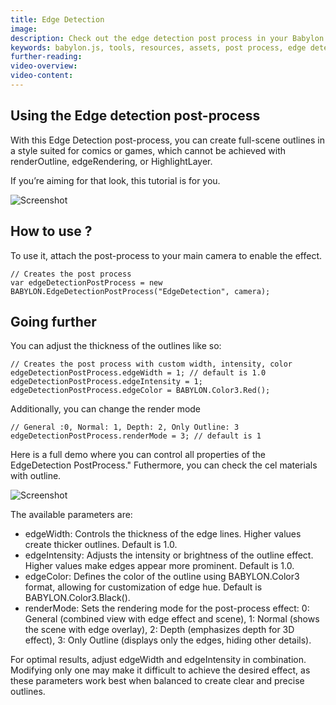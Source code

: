 ```yaml
---
title: Edge Detection
image: 
description: Check out the edge detection post process in your Babylon.js scenes.
keywords: babylon.js, tools, resources, assets, post process, edge detection, outline, toon
further-reading:
video-overview:
video-content:
---
```



## Using the Edge detection post-process

With this Edge Detection post-process, you can create full-scene outlines in a style suited for comics or games, which cannot be achieved with renderOutline, edgeRendering, or HighlightLayer.

If you’re aiming for that look, this tutorial is for you.

![Screenshot](/img/resources/edgeDetectionPP/EDPP.png)

## How to use ?

To use it, attach the post-process to your main camera to enable the effect.

```
// Creates the post process
var edgeDetectionPostProcess = new BABYLON.EdgeDetectionPostProcess("EdgeDetection", camera);
```
<Playground id="#HBSUDW" title="Edge Detection Post Process Demo" description="Edge Detection Post Process Demo"/>

## Going further

You can adjust the thickness of the outlines like so:

<!-- default 값 변경 필요 -->
```
// Creates the post process with custom width, intensity, color
edgeDetectionPostProcess.edgeWidth = 1; // default is 1.0 
edgeDetectionPostProcess.edgeIntensity = 1;
edgeDetectionPostProcess.edgeColor = BABYLON.Color3.Red();
```
<!-- id 변경해야 됨 -->
<Playground id="#HBSUDW#1" title="Edge Detection Post Process Render Mode Demo" description="Edge Detection Post Process Render Mode Demo"/>

Additionally, you can change the render mode
```
// General :0, Normal: 1, Depth: 2, Only Outline: 3 
edgeDetectionPostProcess.renderMode = 3; // default is 1 
```

Here is a full demo where you can control all properties of the EdgeDetection PostProcess."
Futhermore, you can check the cel materials with outline.

![Screenshot](/img/resources/edgeDetectionPP/EDPP2.png)

<!-- id 변경해야 됨 -->
<Playground id="##T6IKWW" title="Edge Detection Post Process Full Demo" description="Edge Detection Post Process Full  Demo"/>

The available parameters are:

- edgeWidth: Controls the thickness of the edge lines. Higher values create thicker outlines. Default is 1.0.
- edgeIntensity: Adjusts the intensity or brightness of the outline effect. Higher values make edges appear more prominent. Default is 1.0.
- edgeColor: Defines the color of the outline using BABYLON.Color3 format, allowing for customization of edge hue. Default is BABYLON.Color3.Black().
- renderMode: Sets the rendering mode for the post-process effect:
    0: General (combined view with edge effect and scene),
    1: Normal (shows the scene with edge overlay),
    2: Depth (emphasizes depth for 3D effect),
    3: Only Outline (displays only the edges, hiding other details).

For optimal results, adjust edgeWidth and edgeIntensity in combination. 
Modifying only one may make it difficult to achieve the desired effect, as these parameters work best when balanced to create clear and precise outlines.